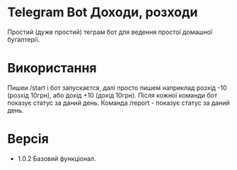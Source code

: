 # Telegram Bot Доходи, розходи

Простий (дуже простий) теграм бот для ведення простої домашної бугалтерії.

# Використання
Пишеи /start і бот запускаєтся, далі просто пишем наприклад розхід -10  (розхід 10грн), або дохід +10 (дохід 10грн). Після кожної команди бот показує статус за даний день.
Команда /report - показує статус за даний день.

# Версія
- 1.0.2 Базовий функціонал.